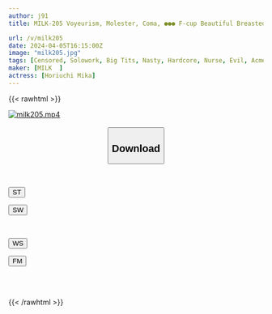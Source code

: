 ```yaml
---
author: j91
title: MILK-205 Voyeurism, Molester, Coma, ●●● F-cup Beautiful Breasted Nurse Turned Into A Meat Urinal, Orgasm-crazy Absolute Submissive Sex Mika Horiuchi

url: /v/milk205
date: 2024-04-05T16:15:00Z
image: "milk205.jpg"
tags: [Censored, Solowork, Big Tits, Nasty, Hardcore, Nurse, Evil, Acme · Orgasm	]
maker: [MILK  ]
actress: [Horiuchi Mika]
---
```



{{< rawhtml >}}

<div class="video" data-videoid="yo672q1KAQc1pL9">
    <a href="javascript:;">
        <img src="/v/milk205/milk205.jpg" width="WIDTH" height="HEIGHT" alt="milk205.mp4" loading="lazy">
    </a>
</div>

<script type="text/javascript" src="https://j91.asia/asset/on-demand-st.js"></script>

<br>
  <link rel="stylesheet" href="https://j91.asia/asset/bs5.css">
  
  <center>
  <button class="btn btn-primary" type="button" data-bs-toggle="collapse" data-bs-target=".multi-collapse" aria-expanded="false" aria-controls="multiCollapseExample1 multiCollapseExample2"><h2>Download</h2></button></center>
</p>
<div class="row">
  <div class="col">
    <div class="collapse multi-collapse" id="multiCollapseExample1">
      <div class="card card-body">
	      	      <br>
<div class="buttons">  
<p><a href="https://streamtape.to/v/yo672q1KAQc1pL9" target="_blank"><button class="btn-hover color-3"><i class="fa fa-download"></i> ST</button></a></p>
<p><a href="https://asnwish.com/a92qd4ztw9al" target="_blank"><button class="btn-hover color-2"><i class="fa fa-download"></i> SW</button></a></p></div>
    </div>
  </div>
</div>
  <div class="col">
    <div class="collapse multi-collapse" id="multiCollapseExample2">
      <div class="card card-body">
	      <br>
<div class="buttons">
<p><a href="https://wolfstream.tv/ntcwgbo6z11n"><button class="btn-hover color-9"><i class="fa fa-download"></i> WS</button></a></p>
<p><a href="https://filemoon.sx/d/7z02gcbgmp87"><button class="btn-hover color-8"><i class="fa fa-download"></i> FM</button></a></p></div>
<br><br>
      </div>
    </div>
  </div>
</div>

{{< /rawhtml >}}